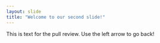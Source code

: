 ```yaml
---
layout: slide
title: "Welcome to our second slide!"
---
```

This is text for the pull review.
Use the left arrow to go back!
